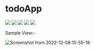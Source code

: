 # todoApp

<img  src="https://img.shields.io/badge/React-Front%20End-Blue">  
<img  src="https://img.shields.io/badge/Tailwind%20CSS-Styling-blueviolet">
<img  src="https://img.shields.io/badge/Express-Back%20End-blue">  
<img  src="https://img.shields.io/badge/MongoDB-Database-yellowgreen">  
<img  src="https://img.shields.io/badge/appwrite-auth-red">  

Sample View:-

![Screenshot from 2022-12-08 15-55-18](https://user-images.githubusercontent.com/43786036/206423108-3c205123-0aef-4c35-972b-7e948d70c879.png)

